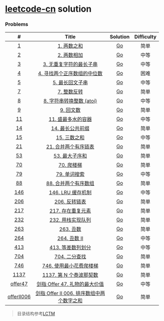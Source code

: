 # [leetcode-cn](https://leetcode-cn.com/) solution



### Problems
|                   #                   |                                                    Title                                                    |               Solution                | Difficulty |
| :-----------------------------------: | :---------------------------------------------------------------------------------------------------------: | :-----------------------------------: | :--------: |
|        [1](./algorithms/0001)         |                          [1. 两数之和](https://leetcode-cn.com/problems/two-sum/)                           |    [Go](./algorithms/0001/main.go)    |    简单    |
|        [2](./algorithms/0002)         |                      [2. 两数相加](https://leetcode-cn.com/problems/add-two-numbers/)                       |    [Go](./algorithms/0002/main.go)    |    中等    |
|        [3](./algorithms/0003)         | [3. 无重复字符的最长子串](https://leetcode-cn.com/problems/longest-substring-without-repeating-characters/) |    [Go](./algorithms/0003/main.go)    |    中等    |
|        [4](./algorithms/0004)         |        [4. 寻找两个正序数组的中位数](https://leetcode-cn.com/problems/median-of-two-sorted-arrays/)         |    [Go](./algorithms/0004/main.go)    |    困难    |
|        [5](./algorithms/0005)         |             [5. 最长回文子串](https://leetcode-cn.com/problems/longest-palindromic-substring/)              |    [Go](./algorithms/0005/main.go)    |    中等    |
|        [7](./algorithms/0007)         |                      [7. 整数反转](https://leetcode-cn.com/problems/reverse-integer/)                       |    [Go](./algorithms/0007/main.go)    |    简单    |
|        [8](./algorithms/0008)         |            [8. 字符串转换整数 (atoi)](https://leetcode-cn.com/problems/string-to-integer-atoi/)             |    [Go](./algorithms/0008/main.go)    |    中等    |
|        [9](./algorithms/0009)         |                      [9. 回文数](https://leetcode-cn.com/problems/palindrome-number/)                       |    [Go](./algorithms/0009/main.go)    |    简单    |
|        [11](./algorithms/0011)        |              [11. 盛最多水的容器](https://leetcode-cn.com/problems/container-with-most-water/)              |    [Go](./algorithms/0011/main.go)    |    中等    |
|        [14](./algorithms/0014)        |                 [14. 最长公共前缀](https://leetcode-cn.com/problems/longest-common-prefix/)                 |    [Go](./algorithms/0014/main.go)    |    简单    |
|        [15](./algorithms/0015)        |                           [15. 三数之和](https://leetcode-cn.com/problems/3sum/)                            |    [Go](./algorithms/0015/main.go)    |    中等    |
|        [21](./algorithms/0021)        |              [21. 合并两个有序链表](https://leetcode-cn.com/problems/merge-two-sorted-lists/)               |    [Go](./algorithms/0021/main.go)    |    简单    |
|        [53](./algorithms/0053)        |                    [53. 最大子序和](https://leetcode-cn.com/problems/maximum-subarray/)                     |    [Go](./algorithms/0053/main.go)    |    简单    |
|        [70](./algorithms/0070)        |                       [70. 爬楼梯](https://leetcode-cn.com/problems/climbing-stairs/)                       |    [Go](./algorithms/0070/main.go)    |    简单    |
|        [79](./algorithms/0079)        |                        [79. 单词搜索](https://leetcode-cn.com/problems/word-search/)                        |    [Go](./algorithms/0079/main.go)    |    中等    |
|        [88](./algorithms/0088)        |                [88. 合并两个有序数组](https://leetcode-cn.com/problems/merge-sorted-array/)                 |    [Go](./algorithms/0088/main.go)    |    简单    |
|       [146](./algorithms/0146)        |                      [146. LRU 缓存机制](https://leetcode-cn.com/problems/lru-cache/)                       |    [Go](./algorithms/0146/main.go)    |    中等    |
|       [206](./algorithms/0206)        |                   [206. 反转链表](https://leetcode-cn.com/problems/reverse-linked-list/)                    |    [Go](./algorithms/0206/main.go)    |    简单    |
|       [217](./algorithms/0217)        |                  [217. 存在重复元素](https://leetcode-cn.com/problems/contains-duplicate/)                  |    [Go](./algorithms/0217/main.go)    |    简单    |
|       [232](./algorithms/0232)        |             [232. 用栈实现队列](https://leetcode-cn.com/problems/implement-queue-using-stacks/)             |    [Go](./algorithms/0232/main.go)    |    简单    |
|       [263](./algorithms/0263)        |                         [263. 丑数](https://leetcode-cn.com/problems/ugly-number/)                          |    [Go](./algorithms/0263/main.go)    |    简单    |
|       [264](./algorithms/0264)        |                      [264. 丑数 II](https://leetcode-cn.com/problems/ugly-number-ii/)                       |    [Go](./algorithms/0264/main.go)    |    中等    |
|       [413](./algorithms/0413)        |                  [413. 等差数列划分](https://leetcode-cn.com/problems/arithmetic-slices/)                   |    [Go](./algorithms/0413/main.go)    |    中等    |
|       [704](./algorithms/0704)        |                      [704. 二分查找](https://leetcode-cn.com/problems/binary-search/)                       |    [Go](./algorithms/0704/main.go)    |    简单    |
|       [746](./algorithms/0746)        |            [746. 使用最小花费爬楼梯](https://leetcode-cn.com/problems/min-cost-climbing-stairs/)            |    [Go](./algorithms/0746/main.go)    |    简单    |
|       [1137](./algorithms/1137)       |             [1137. 第 N 个泰波那契数](https://leetcode-cn.com/problems/n-th-tribonacci-number/)             |    [Go](./algorithms/1137/main.go)    |    简单    |
|    [offer47](./algorithms/offer47)    |       [剑指 Offer 47. 礼物的最大价值](https://leetcode-cn.com/problems/li-wu-de-zui-da-jie-zhi-lcof/)       |  [Go](./algorithms/offer47/main.go)   |    中等    |
| [offerII006](./algorithms/offerII006) |            [剑指 Offer II 006. 排序数组中两个数字之和](https://leetcode-cn.com/problems/kLl5u1/)            | [Go](./algorithms/offerII006/main.go) |    简单    |



> 目录结构参考[LCTM](https://github.com/passionatefool/LCTM)
